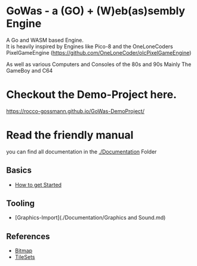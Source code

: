 # GoWas - a (GO) + (W)eb(as)sembly Engine

A Go and WASM based Engine.  
It is heavily inspired by Engines like Pico-8 and the OneLoneCoders PixelGameEngine
(https://github.com/OneLoneCoder/olcPixelGameEngine)

As well as various Computers and Consoles of the 80s and 90s Mainly The GameBoy and C64

# Checkout the Demo-Project here.
https://rocco-gossmann.github.io/GoWas-DemoProject/

# Read the friendly manual 
you can find all documentation in the [./Documentation](./Documentation) Folder

## Basics
- [How to get Started ](./Documentation/Setup.md) 

## Tooling
- [Graphics-Import](./Documentation/Graphics and Sound.md)

## References
- [Bitmap](./Documentation/reference/Bitmap.md)
- [TileSets](./Documentation/reference/TileSets.md)

